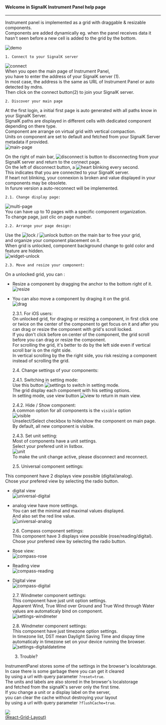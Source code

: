 #### Welcome in SignalK Instrument Panel help page
___
Instrument panel is implemented as a grid with draggable &amp; resizable components.  
Components are added dynamically eg. when the panel receives data it hasn't seen before a new cell is added to the grid by the bottom.  

![demo](./dist/help/main-page.png)

    1. Connect to your SignalK server  
![connect](./dist/help/connect.png)  
When you open the main page of Instrument Panel,  
you have to enter the address of your SignalK server (1).  
In most case, the address is the same as URL of Instrument Panel or auto detected by mdns.  
Then click on the connect button(2) to join your SignalK server.  


    2. Discover your main page  
At the first login, a initial first page is auto generated with all paths know in your SignalK Server.  
SignalK paths are displayed in different cells with dedicated component depending on there type.  
Component are arrange on virtual grid with vertical compaction.  
Units on component are set to default and fetched from your SignalK Server metadata if provided.  
![main-page](./dist/help/main-page-default.png)  

On the right of main bar, ![disconnect](./dist/help/disconnect-icon.png) is button to disconnecting from your SignalK server and return to the connect page.  
On the left of disconnect button, a ![heart](./dist/help/heartbeat-icon.png) blinking every second.  
This indicates that you are connected to your SignalK server.  
If heart not blinking, your connexion is broken and value displayed in your components may be obsolete.  
In furure version a auto-reconnect will be implemented.  

    2.1. Change display page:  
![multi-page](./dist/help/multi-page.png)  
You can have up to 10 pages with a specific component organization.  
To change page, just clic on page number.  

    2.2. Arrange your page design:  
Use the ![lock](./dist/help/button-lock.png) / ![unlock](./dist/help/button-unlock.png) button on the main bar to free your grid,  
and organize your component placement on it.  
When grid is unlocked, component background change to gold color and feature are hidden.  
![widget-unlock](./dist/help/widget-gold.png)  

    2.3. Move and resize your component:  
On a unlocked grid, you can :  
- Resize a component by dragging the anchor to the bottom right of it.  
![resize](./dist/help/widget-resize.png)  

- You can also move a component by draging it on the grid.  
![drag](./dist/help/widget-drag.png)  


    2.3.1. For iOS users:  
On unlocked grid, for draging or resizing a component, in first click one or twice on the center of the component to get focus on it and after you can drag or resize the component with grid's scroll locked.  
If you don't click before on center of the component, the grid scroll before you can drag or resize the component.  
For scrolling the grid, it's better to do by the left side even if vertical scroll bar is on the right side.  
In vertical scrolling by the the right side, you risk resizing a component instead of scrolling the grid.  

    2.4. Change settings of your components:  

    2.4.1. Switching in setting mode:  
Use this button ![settings](./dist/help/settings-icon.png) to switch in setting mode.  
The grid display each component with his setting options.  
In setting mode, use view button ![view](./dist/help/view-icon.png) to return in main view.  

    2.4.2. Hide / Show component:  
A common option for all components is the ```visible``` option  
![visible](./dist/help/widget-settings-visible.png)  
Unselect/Select checkbox to hide/show the component on main page.  
By default, all new component is visible.  

    2.4.3. Set unit setting:  
Most of components have a unit settings.  
Select your prefered unit in listbox.  
![unit](./dist/help/widget-settingUnit.png)  
To make the unit change active, please disconnect and reconnect.  

    2.5. Universal component settings:  
    
This component have 2 displays view possible (digital/analog).  
Chose your prefered view by selecting the radio button.  
- digital view  
![universal-digital](./dist/help/widget-settings-digital.png)  
- analog view have more settings.  
You can set the minimal and maximal values displayed.  
And also set the red line value.  
![universal-analog](./dist/help/widget-settings-analog.png)  


    2.6. Compass component settings:  
This component have 3 displays view possible (rose/reading/digital).  
Chose your prefered view by selecting the radio button.  
- Rose view:  
![compass-rose](./dist/help/widget-settings-compass-rose.png)  
- Reading view  
![compass-reading](./dist/help/widget-settings-compass-reading.png)  
- Digital view  
![compass-digital](./dist/help/widget-settings-compass-digital.png)  


    2.7. Windmeter component settings:  
This component have just unit option settings.  
Apparent Wind, True Wind over Ground and True Wind through Water values are automaticaly bind on component.  
![settings-windmeter](./dist/help/widget-settings-windmeter.png)  

    2.8. Windmeter component settings:  
This component have just timezone option settings.  
In timezone list, DST mean Daylight Saving Time and dispay time automaticaly in timezone set on your device running the browser.  
![settings-digitaldatetime](./dist/help/widget-settings-digitaldatetime.png)  

    3. Trouble?  

InstrumentPanel stores some of the settings in the browser's localstorage.  
In case there is some garbage there you can get it cleared  
by using a url with query parameter `?reset=true`.  
The units and labels are also stored in the browser's localstorage  
and fetched from the signalK's server only the first time.  
If you change a unit or a display label on the server,  
you can clear the cache without destroying your layout  
by using a url with query parameter  `?flushCache=true`.  


![](./dist/help/)  
[(React-Grid-Layout)](https://github.com/STRML/react-grid-layout)